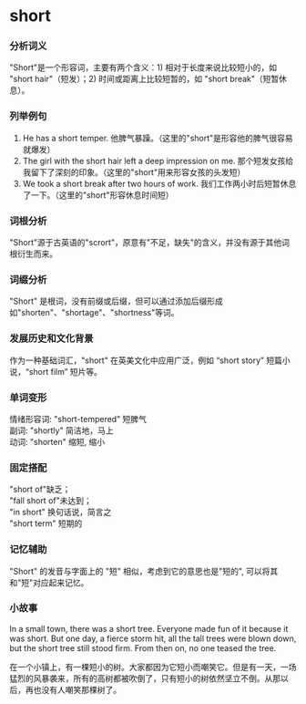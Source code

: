 # short

### 分析词义

  

"Short"是一个形容词，主要有两个含义：1) 相对于长度来说比较短小的，如 "short hair"（短发）；2) 时间或距离上比较短暂的，如 "short break"（短暂休息）。

  

### 列举例句

  

1.  He has a short temper. 他脾气暴躁。（这里的"short"是形容他的脾气很容易就爆发）
2.  The girl with the short hair left a deep impression on me. 那个短发女孩给我留下了深刻的印象。（这里的"short"用来形容女孩的头发短）
3.  We took a short break after two hours of work. 我们工作两小时后短暂休息了一下。（这里的"short"形容休息时间短）

  

### 词根分析

  

"Short"源于古英语的"scrort"，原意有"不足，缺失"的含义，并没有源于其他词根衍生而来。

  

### 词缀分析

  

"Short" 是根词，没有前缀或后缀，但可以通过添加后缀形成如"shorten"、"shortage"、"shortness"等词。

  

### 发展历史和文化背景

  

作为一种基础词汇，"short" 在英美文化中应用广泛，例如 “short story” 短篇小说，“short film” 短片等。

  

### 单词变形

  

情绪形容词: "short-tempered" 短脾气  
副词: "shortly" 简洁地，马上  
动词: "shorten" 缩短, 缩小

  

### 固定搭配

  

"short of"缺乏；  
"fall short of"未达到；  
"in short" 换句话说，简言之  
"short term" 短期的

  

### 记忆辅助

  

"Short" 的发音与字面上的 "短" 相似，考虑到它的意思也是"短的", 可以将其和"短"对应起来记忆。

  

### 小故事

  

In a small town, there was a short tree. Everyone made fun of it because it was short. But one day, a fierce storm hit, all the tall trees were blown down, but the short tree still stood firm. From then on, no one teased the tree.

  

在一个小镇上，有一棵短小的树。大家都因为它短小而嘲笑它。但是有一天，一场猛烈的风暴袭来，所有的高树都被吹倒了，只有短小的树依然坚立不倒。从那以后，再也没有人嘲笑那棵树了。
